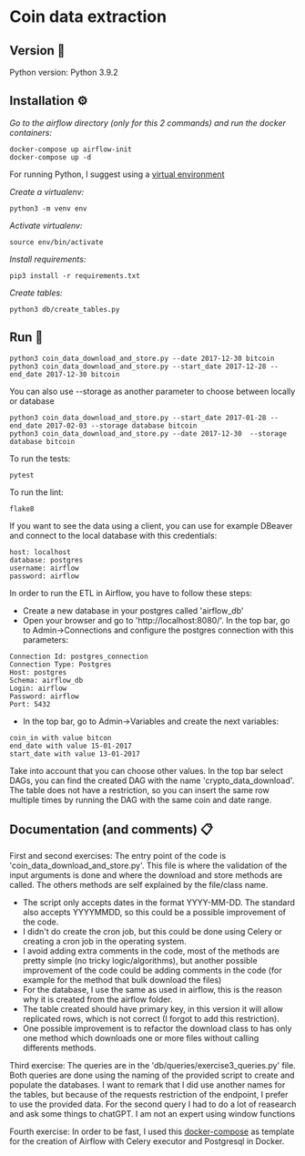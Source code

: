 # Coin data extraction 

## Version 📌

Python version: Python 3.9.2

## Installation ⚙️

_Go to the airflow directory (only for this 2 commands)  and run the docker containers:_
```
docker-compose up airflow-init
docker-compose up -d
```

For running Python, I suggest using a [virtual environment](https://packaging.python.org/en/latest/guides/installing-using-pip-and-virtual-environments)

_Create a virtualenv:_
```
python3 -m venv env
```

_Activate virtualenv:_
```
source env/bin/activate
```

_Install requirements:_
```
pip3 install -r requirements.txt
```

_Create tables:_
```
python3 db/create_tables.py
```


## Run 🚀
```
python3 coin_data_download_and_store.py --date 2017-12-30 bitcoin 
python3 coin_data_download_and_store.py --start_date 2017-12-28 --end_date 2017-12-30 bitcoin
```

You can also use --storage as another parameter to choose between locally or database
```
python3 coin_data_download_and_store.py --start_date 2017-01-28 --end_date 2017-02-03 --storage database bitcoin
python3 coin_data_download_and_store.py --date 2017-12-30  --storage database bitcoin
```

To run the tests:
```
pytest
```

To run the lint:
```
flake8
```

If you want to see the data using a client, you can use for example DBeaver and connect to the local database with this credentials:
```
host: localhost
database: postgres
username: airflow
password: airflow
```

In order to run the ETL in Airflow, you have to follow these steps:
- Create a new database in your postgres called 'airflow_db'
- Open your browser and go to 'http://localhost:8080/'. In the top bar, go to Admin->Connections and configure the postgres connection with this parameters:
```
Connection Id: postgres_connection
Connection Type: Postgres
Host: postgres
Schema: airflow_db
Login: airflow
Password: airflow
Port: 5432
```
- In the top bar, go to Admin->Variables and create the next variables:
```
coin_in with value bitcon
end_date with value 15-01-2017
start_date with value 13-01-2017
```
Take into account that you can choose other values. In the top bar select DAGs, you can find the created DAG with the name 'crypto_data_download'. The table does not have a restriction, so you can insert the same row multiple times by running the DAG with the same coin and date range.


## Documentation (and comments) 📋
First and second exercises:
The entry point of the code is 'coin_data_download_and_store.py'. This file is where the validation of the input arguments is done and where the download and store methods are called. The others methods are self explained by the file/class name.

- The script only accepts dates in the format YYYY-MM-DD. The standard also accepts YYYYMMDD, so this could be a possible improvement of the code.
- I didn't do create the cron job, but this could be done using Celery or creating a cron job in the operating system.
- I avoid adding extra comments in the code, most of the methods are pretty simple (no tricky logic/algorithms), but another possible improvement of the code could be adding comments in the code (for example for the method that bulk download the files)
- For the database, I use the same as used in airflow, this is the reason why it is created from the airflow folder.
- The table created should have primary key, in this version it will allow replicated rows, which is not correct (I forgot to add this restriction).
- One possible improvement is to refactor the download class to has only one method which downloads one or more files without calling differents methods.

Third exercise:
The queries are in the 'db/queries/exercise3_queries.py' file. Both queries are done using the naming of the provided script to create and populate the databases. I want to remark that I did use another names for the tables, but because of the requests restriction of the endpoint, I prefer to use the provided data. For the second query I had to do a lot of reasearch and ask some things to chatGPT. I am not an expert using window functions

Fourth exercise:
In order to be fast, I used this [docker-compose](https://airflow.apache.org/docs/apache-airflow/stable/docker-compose.yaml) as template for the creation of Airflow with Celery executor and Postgresql in Docker.
